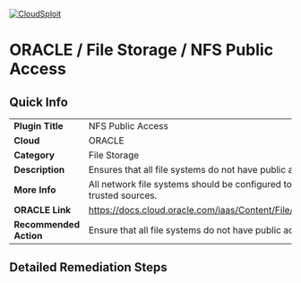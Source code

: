 [![CloudSploit](https://cloudsploit.com/img/logo-new-big-text-100.png "CloudSploit")](https://cloudsploit.com)

# ORACLE / File Storage / NFS Public Access

## Quick Info

| | |
|-|-|
| **Plugin Title** | NFS Public Access |
| **Cloud** | ORACLE |
| **Category** | File Storage |
| **Description** | Ensures that all file systems do not have public access. |
| **More Info** | All network file systems should be configured to only allow access from trusted sources. |
| **ORACLE Link** | https://docs.cloud.oracle.com/iaas/Content/File/Tasks/exportoptions.htm |
| **Recommended Action** | Ensure that all file systems do not have public access. |

## Detailed Remediation Steps


